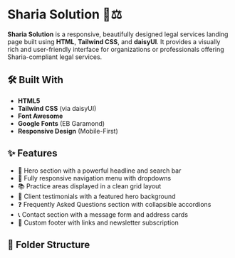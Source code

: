 # Sharia Solution 🌙⚖️

**Sharia Solution** is a responsive, beautifully designed legal services landing page built using **HTML**, **Tailwind CSS**, and **daisyUI**. It provides a visually rich and user-friendly interface for organizations or professionals offering Sharia-compliant legal services.

## 🛠️ Built With

- **HTML5**
- **Tailwind CSS** (via daisyUI)
- **Font Awesome**
- **Google Fonts** (EB Garamond)
- **Responsive Design** (Mobile-First)

## ✨ Features

- 🚀 Hero section with a powerful headline and search bar
- 🧭 Fully responsive navigation menu with dropdowns
- 📚 Practice areas displayed in a clean grid layout
- 💬 Client testimonials with a featured hero background
- ❓ Frequently Asked Questions section with collapsible accordions
- 📞 Contact section with a message form and address cards
- 🦶 Custom footer with links and newsletter subscription

## 📁 Folder Structure

